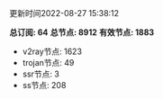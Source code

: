 更新时间2022-08-27 15:38:12

**总订阅: 64**
**总节点: 8912**
**有效节点: 1883**
- v2ray节点: 1623
- trojan节点: 49
- ssr节点: 3
- ss节点: 208
